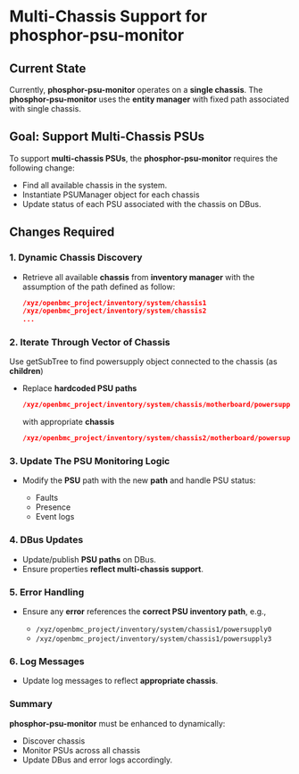 # Multi-Chassis Support for phosphor-psu-monitor

## Current State

Currently, **phosphor-psu-monitor** operates on a **single chassis**. The
**phosphor-psu-monitor** uses the **entity manager** with fixed path associated
with single chassis.

## Goal: Support Multi-Chassis PSUs

To support **multi-chassis PSUs**, the **phosphor-psu-monitor** requires the following change:

- Find all available chassis in the system.
- Instantiate PSUManager object for each chassis
- Update status of each PSU associated with the chassis on DBus.

## Changes Required

### 1. Dynamic Chassis Discovery

- Retrieve all available **chassis** from **inventory manager**  with the assumption of the path defined as follow:

  ```json
  /xyz/openbmc_project/inventory/system/chassis1
  /xyz/openbmc_project/inventory/system/chassis2
  ...
  ```

### 2. Iterate Through Vector of Chassis

Use getSubTree to find powersupply object connected to the chassis (as
**children**)

  - Replace **hardcoded PSU paths**

    ```json
    /xyz/openbmc_project/inventory/system/chassis/motherboard/powersupply
    ```

    with appropriate **chassis**

    ```json
    /xyz/openbmc_project/inventory/system/chassis2/motherboard/powersupply
    ```

### 3. Update The PSU Monitoring Logic

- Modify the **PSU** path with the new **path** and handle PSU status:

  - Faults
  - Presence
  - Event logs

### 4. DBus Updates

- Update/publish **PSU paths** on DBus.
- Ensure properties **reflect multi-chassis support**.

### 5. Error Handling

- Ensure any **error** references the **correct PSU inventory path**, e.g.,

  - `/xyz/openbmc_project/inventory/system/chassis1/powersupply0`
  - `/xyz/openbmc_project/inventory/system/chassis1/powersupply3`

### 6. Log Messages

- Update log messages to reflect **appropriate chassis**.

### Summary

**phosphor-psu-monitor** must be enhanced to dynamically:

- Discover chassis
- Monitor PSUs across all chassis
- Update DBus and error logs accordingly.
